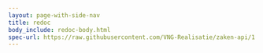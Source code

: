 ```yaml
---
layout: page-with-side-nav
title: redoc
body_include: redoc-body.html
spec-url: https://raw.githubusercontent.com/VNG-Realisatie/zaken-api/1.0.0/src/openapi.yaml
---
```

<redoc spec-url='{{ page.spec-url}}'></redoc>